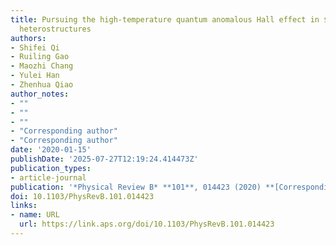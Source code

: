 ```yaml
---
title: Pursuing the high-temperature quantum anomalous Hall effect in $mathrmMnBi_2mathrmTe_4/mathrmSb_2mathrmTe_3$
  heterostructures
authors:
- Shifei Qi
- Ruiling Gao
- Maozhi Chang
- Yulei Han
- Zhenhua Qiao
author_notes:
- ""
- ""
- ""
- "Corresponding author"
- "Corresponding author"
date: '2020-01-15'
publishDate: '2025-07-27T12:19:24.414473Z'
publication_types:
- article-journal
publication: '*Physical Review B* **101**, 014423 (2020) **[Corresponding author]**'
doi: 10.1103/PhysRevB.101.014423
links:
- name: URL
  url: https://link.aps.org/doi/10.1103/PhysRevB.101.014423
---
```

